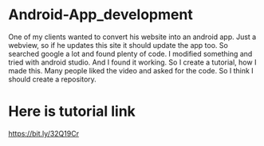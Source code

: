# Android-App_development
One of my clients wanted to convert his website into an android app. Just a webview, so if he updates this site it should update the app too. So searched google a lot and found plenty of code. I modified something and tried with android studio. And I found it working. So I create a tutorial, how I made this. Many people liked the video and asked for the code. So I think I should create a repository.

Here is tutorial link
======================
https://bit.ly/32Q19Cr
